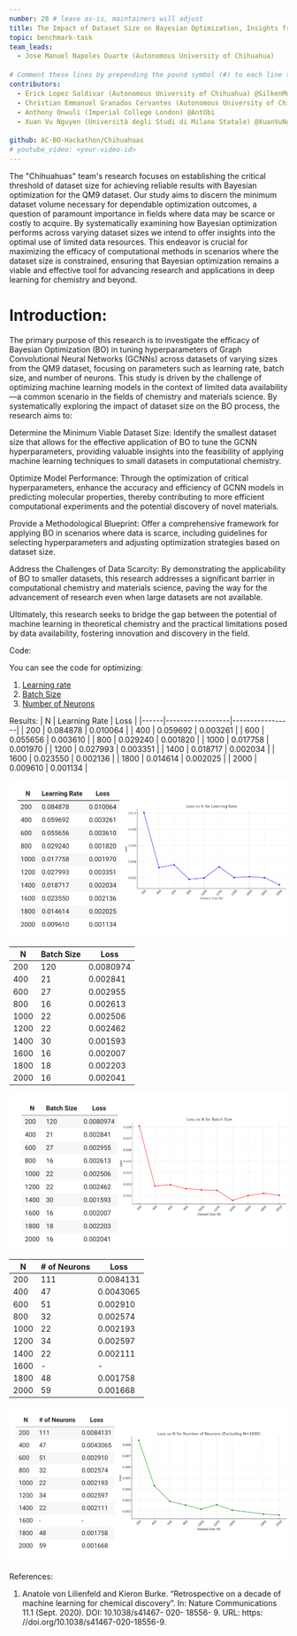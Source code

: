 ```yaml
---
number: 28 # leave as-is, maintainers will adjust
title: The Impact of Dataset Size on Bayesian Optimization, Insights from the QM9 Dataset
topic: benchmark-task
team_leads:
  - Jose Manuel Napoles Duarte (Autonomous University of Chihuahua)

# Comment these lines by prepending the pound symbol (#) to each line to hide these elements
contributors:
  - Erick Lopez Saldivar (Autonomous University of Chihuahua) @SilkenMocha
  - Christian Emmanuel Granados Cervantes (Autonomous University of Chihuahua) @Salario-Minimo
  - Anthony Onwuli (Imperial College London) @AntObi
  - Xuan Vu Nguyen (Università degli Studi di Milano Statale) @XuanVuNguyen

github: AC-BO-Hackathon/Chihuahuas
# youtube_video: <your-video-id>
---
```


The "Chihuahuas" team's research focuses on establishing the critical threshold of dataset size for achieving reliable results 
with Bayesian optimization for the QM9 dataset. Our study aims to discern the minimum dataset volume necessary for dependable 
optimization outcomes, a question of paramount importance in fields where data may be scarce or costly to acquire. By systematically
examining how Bayesian optimization performs across varying dataset sizes we intend to offer insights into the optimal use of limited 
data resources. This endeavor is crucial for maximizing the efficacy of computational methods in scenarios where the dataset size is 
constrained, ensuring that Bayesian optimization remains a viable and effective tool for advancing research and applications in 
deep learning for chemistry and beyond.

# Introduction:

The primary purpose of this research is to investigate the efficacy of Bayesian Optimization (BO) in tuning hyperparameters of Graph Convolutional Neural Networks (GCNNs) across datasets of varying sizes from the QM9 dataset, focusing on parameters such as learning rate, batch size, and number of neurons. This study is driven by the challenge of optimizing machine learning models in the context of limited data availability—a common scenario in the fields of chemistry and materials science. By systematically exploring the impact of dataset size on the BO process, the research aims to:

Determine the Minimum Viable Dataset Size: Identify the smallest dataset size that allows for the effective application of BO to tune the GCNN hyperparameters, providing valuable insights into the feasibility of applying machine learning techniques to small datasets in computational chemistry.

Optimize Model Performance: Through the optimization of critical hyperparameters, enhance the accuracy and efficiency of GCNN models in predicting molecular properties, thereby contributing to more efficient computational experiments and the potential discovery of novel materials.

Provide a Methodological Blueprint: Offer a comprehensive framework for applying BO in scenarios where data is scarce, including guidelines for selecting hyperparameters and adjusting optimization strategies based on dataset size.

Address the Challenges of Data Scarcity: By demonstrating the applicability of BO to smaller datasets, this research addresses a significant barrier in computational chemistry and materials science, paving the way for the advancement of research even when large datasets are not available.

Ultimately, this research seeks to bridge the gap between the potential of machine learning in theoretical chemistry and the practical limitations posed by data availability, fostering innovation and discovery in the field.

Code:

You can see the code for optimizing:

1) [Learning rate](https://github.com/AC-BO-Hackathon/Chihuahuas/blob/main/BO_learning_rate.ipynb)
2) [Batch Size](https://github.com/AC-BO-Hackathon/Chihuahuas/blob/main/BO_batch_size.ipynb)
3) [Number of Neurons](https://github.com/AC-BO-Hackathon/Chihuahuas/blob/main/BO_n_neurons2.ipynb)

Results:
|   N  | Learning Rate          | Loss            |
|------|------------------|-----------------|
|  200 | 0.084878         | 0.010064        |
|  400 | 0.059692         | 0.003261        |
|  600 | 0.055656         | 0.003610        |
|  800 | 0.029240         | 0.001820        |
| 1000 | 0.017758         | 0.001970        |
| 1200 | 0.027993         | 0.003351        |
| 1400 | 0.018717         | 0.002034        |
| 1600 | 0.023550         | 0.002136        |
| 1800 | 0.014614         | 0.002025        |
| 2000 | 0.009610         | 0.001134        |

![](https://github.com/AC-BO-Hackathon/Chihuahuas/blob/main/LR.png)

|   N  | Batch Size | Loss       |
|------|--------|------------|
|  200 | 120    | 0.0080974  |
|  400 | 21     | 0.002841   |
|  600 | 27     | 0.002955   |
|  800 | 16     | 0.002613   |
| 1000 | 22     | 0.002506   |
| 1200 | 22     | 0.002462   |
| 1400 | 30     | 0.001593   |
| 1600 | 16     | 0.002007   |
| 1800 | 18     | 0.002203   |
| 2000 | 16     | 0.002041   |

![](https://github.com/AC-BO-Hackathon/Chihuahuas/blob/main/BS.png)

|   N  | # of Neurons | Loss       |
|------|--------|------------|
|  200 | 111    | 0.0084131  |
|  400 | 47     | 0.0043065  |
|  600 | 51     | 0.002910   |
|  800 | 32     | 0.002574   |
| 1000 | 22     | 0.002193   |
| 1200 | 34     | 0.002597   |
| 1400 | 22     | 0.002111   |
| 1600 | -    | -        |
| 1800 | 48     | 0.001758   |
| 2000 | 59     | 0.001668   |

![](https://github.com/AC-BO-Hackathon/Chihuahuas/blob/main/NN.png)



References:

1. Anatole von Lilienfeld and Kieron Burke. “Retrospective on a decade of machine learning for chemical discovery”. In: Nature Communications 11.1 (Sept. 2020). DOI: 10.1038/s41467- 020- 18556- 9. URL: https:
//doi.org/10.1038/s41467-020-18556-9.
